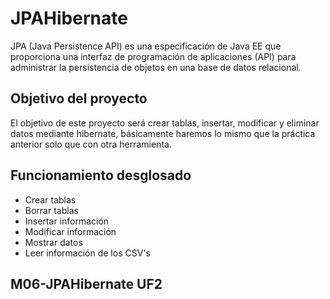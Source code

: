 # JPAHibernate
JPA (Java Persistence API) es una especificación de Java EE que proporciona una interfaz de programación de aplicaciones (API) para administrar la persistencia de objetos en una base de datos relacional.
## Objetivo del proyecto
El objetivo de este proyecto será crear tablas, insertar, modificar y eliminar datos mediante hibernate, básicamente haremos lo mismo que la práctica anterior solo que con otra herramienta.
## Funcionamiento desglosado
- Crear tablas
- Borrar tablas
- Insertar información
- Modificar información
- Mostrar datos
- Leer información de los CSV's

## M06-JPAHibernate UF2
